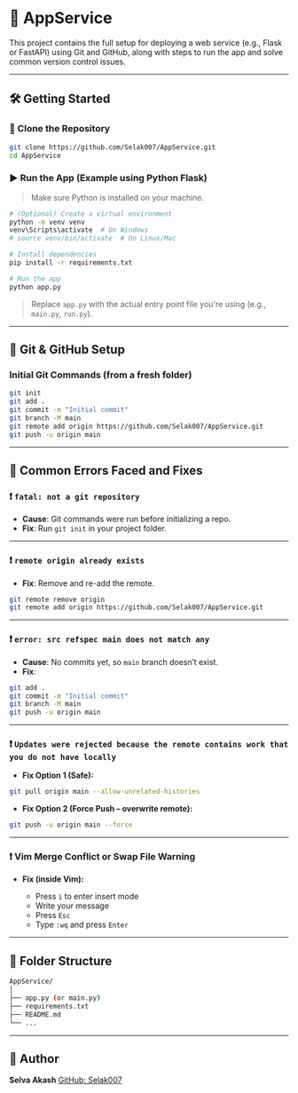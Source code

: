 # 🚀 AppService

This project contains the full setup for deploying a web service (e.g., Flask or FastAPI) using Git and GitHub, along with steps to run the app and solve common version control issues.

---

## 🛠️ Getting Started

### 📁 Clone the Repository

```bash
git clone https://github.com/Selak007/AppService.git
cd AppService
````

### ▶️ Run the App (Example using Python Flask)

> Make sure Python is installed on your machine.

```bash
# (Optional) Create a virtual environment
python -m venv venv
venv\Scripts\activate  # On Windows
# source venv/bin/activate  # On Linux/Mac

# Install dependencies
pip install -r requirements.txt

# Run the app
python app.py
```

> Replace `app.py` with the actual entry point file you're using (e.g., `main.py`, `run.py`).

---

## 🔧 Git & GitHub Setup

### Initial Git Commands (from a fresh folder)

```bash
git init
git add .
git commit -m "Initial commit"
git branch -M main
git remote add origin https://github.com/Selak007/AppService.git
git push -u origin main
```

---

## 🧱 Common Errors Faced and Fixes

### ❗ `fatal: not a git repository`

* **Cause**: Git commands were run before initializing a repo.
* **Fix**: Run `git init` in your project folder.

---

### ❗ `remote origin already exists`

* **Fix**: Remove and re-add the remote.

```bash
git remote remove origin
git remote add origin https://github.com/Selak007/AppService.git
```

---

### ❗ `error: src refspec main does not match any`

* **Cause**: No commits yet, so `main` branch doesn’t exist.
* **Fix**:

```bash
git add .
git commit -m "Initial commit"
git branch -M main
git push -u origin main
```

---

### ❗ `Updates were rejected because the remote contains work that you do not have locally`

* **Fix Option 1 (Safe):**

```bash
git pull origin main --allow-unrelated-histories
```

* **Fix Option 2 (Force Push – overwrite remote):**

```bash
git push -u origin main --force
```

---

### ❗ Vim Merge Conflict or Swap File Warning

* **Fix (inside Vim):**

  * Press `i` to enter insert mode
  * Write your message
  * Press `Esc`
  * Type `:wq` and press `Enter`

---

## 📂 Folder Structure

```bash
AppService/
│
├── app.py (or main.py)
├── requirements.txt
├── README.md
└── ...
```

---

## 🧠 Author

**Selva Akash**
[GitHub: Selak007](https://github.com/Selak007)


